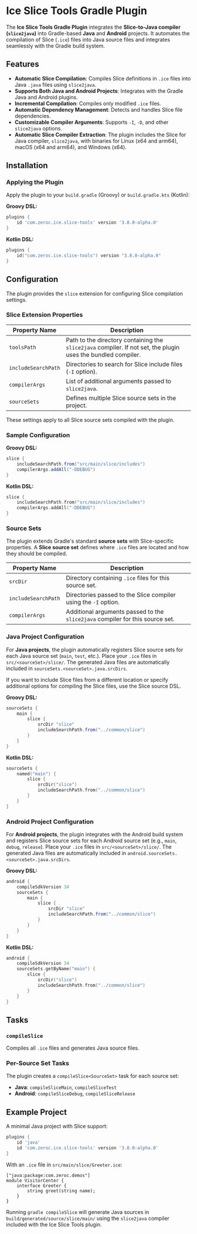 # Ice Slice Tools Gradle Plugin

The **Ice Slice Tools Gradle Plugin** integrates the **Slice-to-Java compiler (`slice2java`)** into Gradle-based
**Java** and **Android** projects. It automates the compilation of Slice (`.ice`) files into Java source files and
integrates seamlessly with the Gradle build system.

## Features

- **Automatic Slice Compilation**: Compiles Slice definitions in `.ice` files into Java `.java` files using
`slice2java`.
- **Supports Both Java and Android Projects**: Integrates with the Gradle Java and Android plugins.
- **Incremental Compilation**: Compiles only modified `.ice` files.
- **Automatic Dependency Management**: Detects and handles Slice file dependencies.
- **Customizable Compiler Arguments**: Supports `-I`, `-D`, and other `slice2java` options.
- **Automatic Slice Compiler Extraction**: The plugin includes the Slice for Java compiler, `slice2java`, with binaries
for Linux (x64 and arm64), macOS (x64 and arm64), and Windows (x64).

## Installation

### Applying the Plugin

Apply the plugin to your `build.gradle` (Groovy) or `build.gradle.kts` (Kotlin):

**Groovy DSL:**

```groovy
plugins {
    id 'com.zeroc.ice.slice-tools' version '3.8.0-alpha.0'
}
```

**Kotlin DSL:**

```kotlin
plugins {
    id("com.zeroc.ice.slice-tools") version "3.8.0-alpha.0"
}
```

## Configuration

The plugin provides the `slice` extension for configuring Slice compilation settings.

### Slice Extension Properties

| Property Name       | Description                                                                                                   |
|---------------------|---------------------------------------------------------------------------------------------------------------|
| `toolsPath`         | Path to the directory containing the `slice2java` compiler. If not set, the plugin uses the bundled compiler. |
| `includeSearchPath` | Directories to search for Slice include files (`-I` option).                                                  |
| `compilerArgs`      | List of additional arguments passed to `slice2java`.                                                          |
| `sourceSets`        | Defines multiple Slice source sets in the project.                                                            |

These settings apply to all Slice source sets compiled with the plugin.

### Sample Configuration

**Groovy DSL:**

```groovy
slice {
    includeSearchPath.from("src/main/slice/includes")
    compilerArgs.addAll("-DDEBUG")
}
```

**Kotlin DSL:**

```kotlin
slice {
    includeSearchPath.from("src/main/slice/includes")
    compilerArgs.addAll("-DDEBUG")
}
```

### Source Sets

The plugin extends Gradle's standard **source sets** with Slice-specific properties. A **Slice source set** defines
where `.ice` files are located and how they should be compiled.

| Property Name       | Description                                                                   |
|---------------------|-------------------------------------------------------------------------------|
| `srcDir`            | Directory containing `.ice` files for this source set.                        |
| `includeSearchPath` | Directories passed to the Slice compiler using the `-I` option.               |
| `compilerArgs`      | Additional arguments passed to the `slice2java` compiler for this source set. |

### Java Project Configuration

For **Java projects**, the plugin automatically registers Slice source sets for each Java source set (`main`, `test`,
etc.). Place your `.ice` files in `src/<sourceSet>/slice/`. The generated Java files are automatically included in
`sourceSets.<sourceSet>.java.srcDirs`.

If you want to include Slice files from a different location or specify additional options for compiling the Slice
files, use the Slice source DSL.

**Groovy DSL:**

```groovy
sourceSets {
    main {
        slice {
            srcDir "slice"
            includeSearchPath.from("../common/slice")
        }
    }
}
```

**Kotlin DSL:**

```kotlin
sourceSets {
    named("main") {
        slice {
            srcDir("slice")
            includeSearchPath.from("../common/slice")
        }
    }
}
```

### Android Project Configuration

For **Android projects**, the plugin integrates with the Android build system and registers Slice source sets for each
Android source set (e.g., `main`, `debug`, `release`). Place your `.ice` files in `src/<sourceSet>/slice/`.
The generated Java files are automatically included in `android.sourceSets.<sourceSet>.java.srcDirs`.

**Groovy DSL:**

```groovy
android {
    compileSdkVersion 34
    sourceSets {
        main {
            slice {
                srcDir "slice"
                includeSearchPath.from("../common/slice")
            }
        }
    }
}
```

**Kotlin DSL:**

```kotlin
android {
    compileSdkVersion 34
    sourceSets.getByName("main") {
        slice {
            srcDir("slice")
            includeSearchPath.from("../common/slice")
        }
    }
}
```

## Tasks

### `compileSlice`

Compiles all `.ice` files and generates Java source files.

### Per-Source Set Tasks

The plugin creates a `compileSlice<SourceSet>` task for each source set:

- **Java**: `compileSliceMain`, `compileSliceTest`
- **Android**: `compileSliceDebug`, `compileSliceRelease`

## Example Project

A minimal Java project with Slice support:

```groovy
plugins {
    id 'java'
    id 'com.zeroc.ice.slice-tools' version '3.8.0-alpha.0'
}
```

With an `.ice` file in `src/main/slice/Greeter.ice`:

```slice
["java:package:com.zeroc.demos"]
module VisitorCenter {
    interface Greeter {
        string greet(string name);
    }
}
```

Running `gradle compileSlice` will generate Java sources in `build/generated/source/slice/main/` using the `slice2java`
compiler included with the Ice Slice Tools plugin.
